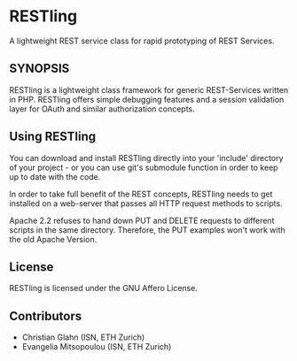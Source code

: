 RESTling
========

A lightweight REST service class for rapid prototyping of REST Services.

SYNOPSIS
--------

RESTling is a lightweight class framework for generic REST-Services written
in PHP. RESTling offers simple debugging features and a session validation
layer for OAuth and similar authorization concepts.

Using RESTling
--------------

You can download and install RESTling directly into your 'include' directory
of your project - or you can use git's submodule function in order to keep up
to date with the code.

In order to take full benefit of the REST concepts, RESTling needs to get
installed on a web-server that passes all HTTP request methods to scripts.

Apache 2.2 refuses to hand down PUT and DELETE requests to different scripts
in the same directory. Therefore, the PUT examples won't work with the old
Apache Version.

License
-------

RESTling is licensed under the GNU Affero License.

Contributors
------------

* Christian Glahn (ISN, ETH Zurich)
* Evangelia Mitsopoulou (ISN, ETH Zurich)
